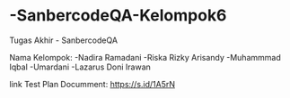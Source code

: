 # -SanbercodeQA-Kelompok6
Tugas Akhir - SanbercodeQA

Nama Kelompok:
-Nadira Ramadani
-Riska Rizky Arisandy
-Muhammmad Iqbal
-Umardani
-Lazarus Doni Irawan

link Test Plan Documment: https://s.id/1A5rN
